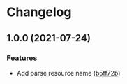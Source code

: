 # Changelog

## 1.0.0 (2021-07-24)


### Features

* Add parse resource name ([b5ff72b](https://www.github.com/indivorg/utils/commit/b5ff72b3af4b9fb3fb5013aa67e569499bc37666))
